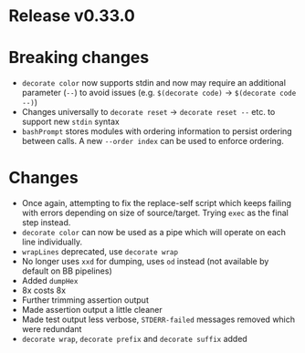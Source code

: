 # Release v0.33.0

# Breaking changes

- `decorate color` now supports stdin and now may require an additional parameter (`--`) to avoid issues (e.g. `$(decorate code)` -> `$(decorate code --)`)
- Changes universally to `decorate reset` -> `decorate reset --` etc. to support new `stdin` syntax
- `bashPrompt` stores modules with ordering information to persist ordering between calls. A new `--order index` can be used to enforce ordering.

# Changes

- Once again, attempting to fix the replace-self script which keeps failing with errors depending on size of source/target. Trying `exec` as the final step instead.
- `decorate color` can now be used as a pipe which will operate on each line individually.
- `wrapLines` deprecated, use `decorate wrap`
- No longer uses `xxd` for dumping, uses `od` instead (not available by default on BB pipelines)
- Added `dumpHex`
- 8x costs 8x
- Further trimming assertion output
- Made assertion output a little cleaner
- Made test output less verbose, `STDERR-failed` messages removed which were redundant
- `decorate wrap`, `decorate prefix` and `decorate suffix` added
